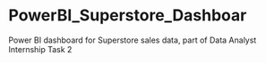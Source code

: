 # PowerBI_Superstore_Dashboar
Power BI dashboard for Superstore sales data, part of Data Analyst Internship Task 2
